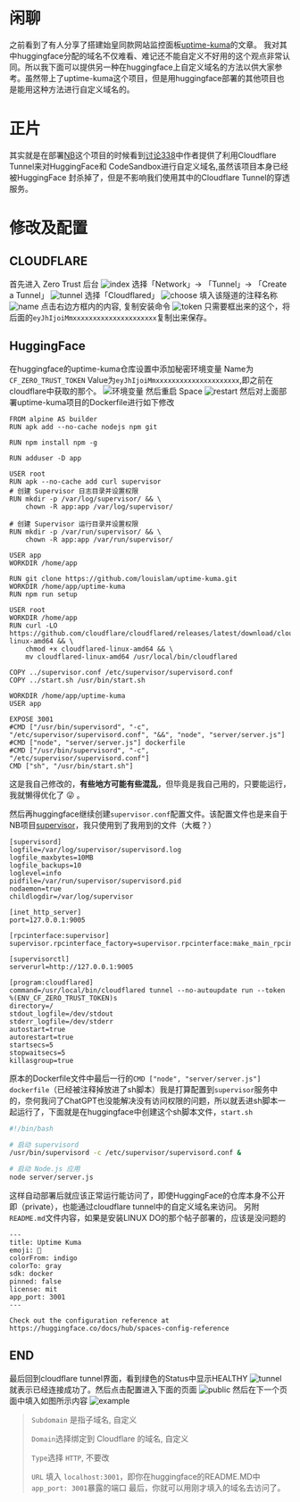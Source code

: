 # 闲聊
之前看到了有人分享了搭建始皇同款网站监控面板[uptime-kuma](https://linux.do/t/topic/31141)的文章。
我对其中huggingface分配的域名不仅难看、难记还不能自定义不好用的这个观点非常认同。所以我下面可以提供另一种在huggingface上自定义域名的方法以供大家参考。虽然带上了uptime-kuma这个项目，但是用huggingface部署的其他项目也是能用这种方法进行自定义域名的。
# 正片
其实就是在部署[NB](https://github.com/Harry-zklcdc/go-proxy-bingai)这个项目的时候看到[讨论338](https://github.com/Harry-zklcdc/go-proxy-bingai/discussions/338)中作者提供了利用Cloudflare Tunnel来对HuggingFace和 CodeSandbox进行自定义域名,虽然该项目本身已经被HuggingFace 封杀掉了，但是不影响我们使用其中的Cloudflare Tunnel的穿透服务。
# 修改及配置
## CLOUDFLARE
首先进入 Zero Trust 后台
![index](https://github.com/ZSCGR/blog.zscgr.github.io/assets/75410405/e82fe509-5c0a-468f-9095-06b300153a04)
选择「Network」-> 「Tunnel」-> 「Create a Tunnel」
![tunnel](https://github.com/ZSCGR/blog.zscgr.github.io/assets/75410405/bd880c4e-5cee-4367-bec3-0e5b8fc01836)
选择「Cloudflared」
![choose](https://github.com/ZSCGR/blog.zscgr.github.io/assets/75410405/2690f500-927d-494a-877a-2fbd9fddf962)
填入该隧道的注释名称
![name](https://github.com/ZSCGR/blog.zscgr.github.io/assets/75410405/376cceaa-4d37-4397-9323-4233ff8d51b9)
点击右边方框内的内容, 复制安装命令
![token](https://github.com/ZSCGR/blog.zscgr.github.io/assets/75410405/d524b19c-fd10-41e0-a44d-1b6b94b6cf82)
只需要框出来的这个，将后面的`eyJhIjoiMmxxxxxxxxxxxxxxxxxxxxx`复制出来保存。
## HuggingFace
在huggingface的uptime-kuma仓库设置中添加秘密环境变量
Name为`CF_ZERO_TRUST_TOKEN`
Value为`eyJhIjoiMmxxxxxxxxxxxxxxxxxxxxx`,即之前在cloudflare中获取的那个。
![环境变量](https://github.com/ZSCGR/blog.zscgr.github.io/assets/75410405/0e8c966e-3cf0-429f-a2af-775c8097c932)
然后重启 Space
![restart](https://github.com/ZSCGR/blog.zscgr.github.io/assets/75410405/2509ec60-9758-4b1b-8937-0d863b8585d6)
然后对上面部署uptime-kuma项目的Dockerfile进行如下修改
```
FROM alpine AS builder
RUN apk add --no-cache nodejs npm git

RUN npm install npm -g

RUN adduser -D app

USER root
RUN apk --no-cache add curl supervisor
# 创建 Supervisor 日志目录并设置权限
RUN mkdir -p /var/log/supervisor/ && \
    chown -R app:app /var/log/supervisor/

# 创建 Supervisor 运行目录并设置权限
RUN mkdir -p /var/run/supervisor/ && \
    chown -R app:app /var/run/supervisor/

USER app
WORKDIR /home/app

RUN git clone https://github.com/louislam/uptime-kuma.git
WORKDIR /home/app/uptime-kuma
RUN npm run setup

USER root
WORKDIR /home/app
RUN curl -LO https://github.com/cloudflare/cloudflared/releases/latest/download/cloudflared-linux-amd64 && \
    chmod +x cloudflared-linux-amd64 && \
    mv cloudflared-linux-amd64 /usr/local/bin/cloudflared

COPY ../supervisor.conf /etc/supervisor/supervisord.conf
COPY ../start.sh /usr/bin/start.sh

WORKDIR /home/app/uptime-kuma
USER app

EXPOSE 3001
#CMD ["/usr/bin/supervisord", "-c", "/etc/supervisor/supervisord.conf", "&&", "node", "server/server.js"]
#CMD ["node", "server/server.js"] dockerfile
#CMD ["/usr/bin/supervisord", "-c", "/etc/supervisor/supervisord.conf"]
CMD ["sh", "/usr/bin/start.sh"]
```
这是我自己修改的，**有些地方可能有些混乱**，但毕竟是我自己用的，只要能运行，我就懒得优化了 :stuck_out_tongue_winking_eye: 。

然后再huggingface继续创建`supervisor.conf`配置文件。该配置文件也是来自于NB项目[supervisor](https://github.com/Harry-zklcdc/go-proxy-bingai/blob/master/docker/supervisor.conf)，我只使用到了我用到的文件（大概？）
```
[supervisord]
logfile=/var/log/supervisor/supervisord.log
logfile_maxbytes=10MB
logfile_backups=10
loglevel=info
pidfile=/var/run/supervisor/supervisord.pid
nodaemon=true
childlogdir=/var/log/supervisor

[inet_http_server]
port=127.0.0.1:9005

[rpcinterface:supervisor]
supervisor.rpcinterface_factory=supervisor.rpcinterface:make_main_rpcinterface

[supervisorctl]
serverurl=http://127.0.0.1:9005

[program:cloudflared]
command=/usr/local/bin/cloudflared tunnel --no-autoupdate run --token %(ENV_CF_ZERO_TRUST_TOKEN)s
directory=/
stdout_logfile=/dev/stdout
stderr_logfile=/dev/stderr
autostart=true
autorestart=true
startsecs=5
stopwaitsecs=5
killasgroup=true
```
原本的Dockerfile文件中最后一行的`CMD ["node", "server/server.js"] dockerfile`（已经被注释掉放进了sh脚本）我是打算配置到`supervisor`服务中的，奈何我问了ChatGPT也没能解决没有访问权限的问题，所以就丢进sh脚本一起运行了，下面就是在huggingface中创建这个sh脚本文件，`start.sh`
```sh
#!/bin/bash

# 启动 supervisord
/usr/bin/supervisord -c /etc/supervisor/supervisord.conf &

# 启动 Node.js 应用
node server/server.js
```
这样自动部署后就应该正常运行能访问了，即使HuggingFace的仓库本身不公开即（private），也能通过cloudflare tunnel中的自定义域名来访问。
另附`README.md`文件内容，如果是安装LINUX DO的那个帖子部署的，应该是没问题的
```
---
title: Uptime Kuma
emoji: 🏢
colorFrom: indigo
colorTo: gray
sdk: docker
pinned: false
license: mit
app_port: 3001
---

Check out the configuration reference at https://huggingface.co/docs/hub/spaces-config-reference
```
## END
最后回到cloudflare tunnel界面，看到绿色的Status中显示HEALTHY
![tunnel](https://github.com/ZSCGR/blog.zscgr.github.io/assets/75410405/cb2ce660-f9b6-469d-9c92-d9e577371420)
就表示已经连接成功了。然后点击配置进入下面的页面
![public](https://github.com/ZSCGR/blog.zscgr.github.io/assets/75410405/f53e5df5-71dc-4db9-9d78-92d6ddaaade6)
然后在下一个页面中填入如图所示内容
![example](https://github.com/ZSCGR/blog.zscgr.github.io/assets/75410405/fe692a7a-d595-4ecb-aaa0-e3a2ea9c1463)

>`Subdomain` 是指子域名, 自定义
>
>`Domain`选择绑定到 Cloudflare 的域名, 自定义
>
>`Type`选择 `HTTP`, 不要改
>
>`URL` 填入 `localhost:3001`，即你在huggingface的README.MD中`app_port: 3001`暴露的端口
最后，你就可以用刚才填入的域名去访问了。